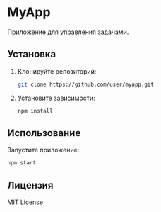 # MyApp
Приложение для управления задачами.
## Установка
1. Клонируйте репозиторий:
   ```bash
   git clone https://github.com/user/myapp.git
   ```
2. Установите зависимости:
   ```bash
   npm install
   ```
## Использование
Запустите приложение:
```bash
npm start
```
## Лицензия
MIT License